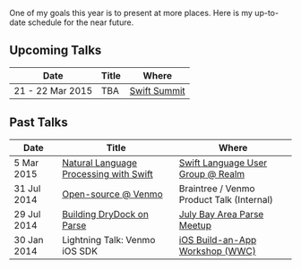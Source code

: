 One of my goals this year is to present at more places. Here is my up-to-date schedule for the near future.

## Upcoming Talks

| Date       | Title | Where |
| ---------- | ----- | ----- |
| 21 - 22 Mar 2015 | TBA | [Swift Summit][5] |


## Past Talks

| Date        | Title | Where |
| ----------- | ----- | ----- |
| 5 Mar 2015 | [Natural Language Processing with Swift][6] | [Swift Language User Group @ Realm][4] |
| 31 Jul 2014 | [Open-source @ Venmo][3] | Braintree / Venmo Product Talk (Internal) |
| 29 Jul 2014 | [Building DryDock on Parse][2] | [July Bay Area Parse Meetup][1] |
| 30 Jan 2014 | Lightning Talk: Venmo iOS SDK | [iOS Build-an-App Workshop (WWC)][0] |

[0]: http://www.meetup.com/Women-Who-Code-SF/events/161951762 "iOS Build-an-App Workshop"
[1]: http://www.meetup.com/Bay-Area-Parse-Developer-Meetup/events/192489622/ "July Bay Area Parse Meetup"
[2]: https://speakerdeck.com/ayanonagon/building-drydock-on-parse "Building DryDock on Parse"
[3]: https://speakerdeck.com/ayanonagon/open-source-at-venmo "Open-source @ Venmo"
[4]: http://www.meetup.com/swift-language/events/220351309/
[5]: https://www.swiftsummit.com
[6]: https://speakerdeck.com/ayanonagon/natural-language-processing-with-swift
